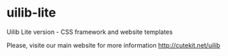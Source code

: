 # uilib-lite
Uilib Lite version - CSS framework and website templates

Please, visite our main website for more information
http://cutekit.net/uilib
